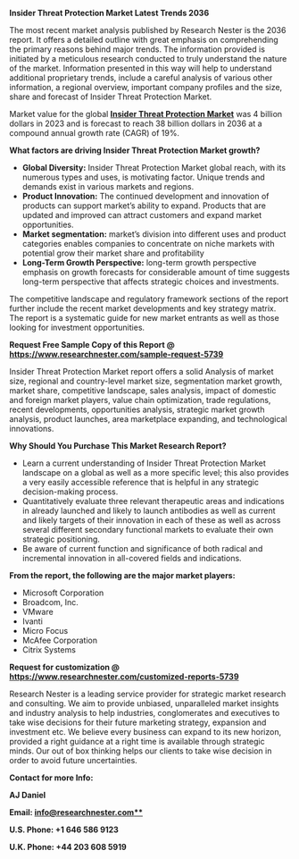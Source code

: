 ﻿**Insider Threat Protection Market Latest Trends 2036** 

The most recent market analysis published by Research Nester is the 2036 report. It offers a detailed outline with great emphasis on comprehending the primary reasons behind major trends. The information provided is initiated by a meticulous research conducted to truly understand the nature of the market. Information presented in this way will help to understand additional proprietary trends, include a careful analysis of various other information, a regional overview, important company profiles and the size, share and forecast of Insider Threat Protection Market.

Market value for the global [**Insider Threat Protection Market**](https://www.researchnester.com/reports/insider-threat-protection-market/5739) was 4 billion dollars in 2023 and is forecast to reach 38 billion dollars in 2036 at a compound annual growth rate (CAGR) of 19%.

**What factors are driving Insider Threat Protection Market growth?**

- **Global Diversity:** Insider Threat Protection Market global reach, with its numerous types and uses, is motivating factor. Unique trends and demands exist in various markets and regions.
- **Product Innovation:** The continued development and innovation of products can support market’s ability to expand. Products that are updated and improved can attract customers and expand market opportunities.
- **Market segmentation:** market’s division into different uses and product categories enables companies to concentrate on niche markets with potential grow their market share and profitability
- **Long-Term Growth Perspective:** long-term growth perspective emphasis on growth forecasts for considerable amount of time suggests long-term perspective that affects strategic choices and investments.

The competitive landscape and regulatory framework sections of the report further include the recent market developments and key strategy matrix. The report is a systematic guide for new market entrants as well as those looking for investment opportunities.

**Request Free Sample Copy of this Report @ <https://www.researchnester.com/sample-request-5739>** 

Insider Threat Protection Market report offers a solid Analysis of market size, regional and country-level market size, segmentation market growth, market share, competitive landscape, sales analysis, impact of domestic and foreign market players, value chain optimization, trade regulations, recent developments, opportunities analysis, strategic market growth analysis, product launches, area marketplace expanding, and technological innovations.

**Why Should You Purchase This Market Research Report?**

- Learn a current understanding of Insider Threat Protection Market landscape on a global as well as a more specific level; this also provides a very easily accessible reference that is helpful in any strategic decision-making process.
- Quantitatively evaluate three relevant therapeutic areas and indications in already launched and likely to launch antibodies as well as current and likely targets of their innovation in each of these as well as across several different secondary functional markets to evaluate their own strategic positioning.
- Be aware of current function and significance of both radical and incremental innovation in all-covered fields and indications.

**From the report, the following are the major market players:**

- Microsoft Corporation
- Broadcom, Inc.
- VMware
- Ivanti
- Micro Focus
- McAfee Corporation
- Citrix Systems

**Request for customization @ <https://www.researchnester.com/customized-reports-5739>** 

Research Nester is a leading service provider for strategic market research and consulting. We aim to provide unbiased, unparalleled market insights and industry analysis to help industries, conglomerates and executives to take wise decisions for their future marketing strategy, expansion and investment etc. We believe every business can expand to its new horizon, provided a right guidance at a right time is available through strategic minds. Our out of box thinking helps our clients to take wise decision in order to avoid future uncertainties.

**Contact for more Info:**

**AJ Daniel**

**Email: [info@researchnester.com**](mailto:info@researchnester.com)**

**U.S. Phone: +1 646 586 9123** 

**U.K. Phone: +44 203 608 5919**



